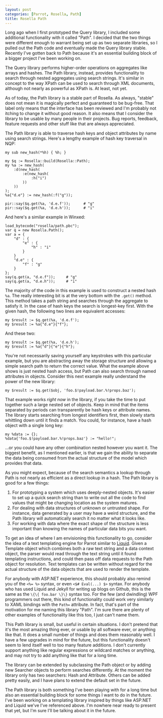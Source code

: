 ```yaml
---
layout: post
categories: [Parrot, Rosella, Path]
title: Rosella Path
---
```


Long ago when I first prototyped the Query library, I included some additional
functionality with it called "Path". I decided that the two things were
different enough to warrant being set up as two separate libraries, so I
pulled out the Path code and eventually made the Query library stable.
Recently I've gotten back to Path because it's an essential building block of
a bigger project I've been working on.

The Query library performs higher-order operations on aggregates like arrays
and hashes. The Path library, instead, provides functionality to search
through nested aggregates using search strings. It's similar in concept to
the way XPath can be used to search through XML documents, although not nearly
as powerful as XPath is. At least, not yet.

As of today, the Path library is a stable part of Rosella. As always, "stable"
does not mean it is magically perfect and guaranteed to be bug-free. That
label only means that the interface has been reviewed and I'm probably not
itching to change it without good reason. It also means that I consider the
library to be usable by many people in their projects. Bug reports, feedback,
feature requests and other stuff like that are always appreciated.

The Path library is able to traverse hash keys and object attributes by name
using search strings. Here's a lengthy example of hash key traversal in NQP:

    my sub new_hash(*%h) { %h; }

    my $q := Rosella::build(Rosella::Path);
    my %a := new_hash(
        :d(new_hash(
            :e(new_hash(
                :h("i")
            ))
        ))
    );
    %a{"d.e"} := new_hash(:f("g"));

    pir::say($q.get(%a, 'd.e.f'));      # "g"
    pir::say($q.get(%a, 'd.e.h'));      # "i"

And here's a similar example in Winxed:

    load_bytecode("rosella/path.pbc");
    var q = new Rosella.Path();
    var a = {
        "d" : {
            "e" : {
                "h" : "i"
            }
        }
        "d.e" : {
            "f" : "g"
        }
    };
    say(q.get(a, "d.e.f"));     # "g"
    say(q.get(a, "d.e.h"));     # "i"

The majority of the code in this example is used to construct a nested hash
`%a`. The really interesting bit is at the very bottom with the `.get()`
method. This method takes a path string and searches through the aggregate
to satisfy it. In the case of hash keys the search is longest-key first.
With the given hash, the following two lines are equivalent accesses:

    my $result := $q.get(%a, 'd.e.f');
    my $result := %a{"d.e"}{"f"};

And these two:

    my $result := $q.get(%a, 'd.e.h');
    my $result := %a{"d"}{"e"}{"h"};

You're not necessarily saving yourself any keystrokes with this particular
example, but you are abstracting away the storage structure and allowing a
simple search path to return the correct value. What the example above shows
is just nested hash access, but Path can also search through named attributes
in objects. Consider this next example really understand the power of the new
library:

    my $result := $q.get($obj, 'foo.$!payload.bar.%!props.baz');

That example works *right now* in the library, if you take the time to
put together such a large nested set of objects. Keep in mind that the items
separated by periods can transparently be hash keys or attribute names. The
library starts searching from longest identifiers first, then slowly starts
whittling down until it finds a match. You could, for instance, have a hash
object with a single long key:

    my %data := {};
    %data{'foo.$!payload.bar.%!props.baz'} := "hello!";

...or you could have any other combination nested however you want it. The
biggest benefit, as I mentioned earlier, is that we gain the ability to
separate the data being consumed from the actual structure of the model which
provides that data.

As you might expect, because of the search semantics a lookup through Path is
not nearly as efficient as a direct lookup in a hash. The Path library is good
for a few things:

1. For prototyping a system which uses deeply-nested objects. It's easier to
   set up a quick search string than to write out all the code to find values
   that might be changing location as the system matures.
2. For dealing with data structures of unknown or untrusted shape. For
   instance, data generated by a user may have a weird structure, and the Path
   library will automatically search it no matter what it looks like.
3. For working with data where the exact shape of the structure is less
   important than knowing the names of particular data bits you want.

To get an idea of where I am envisioning this functionality to go, consider
the idea of a text templating engine for Parrot similar to [Liquid][]. Given a
Template object which combines both a raw text string and a data context
object, the parser would read through the text string until it found
templating instructions, and could then pass off data requests to the Path
object for resolution. Text templates can be written without regard for the
actual structure of the data objects that are used to render the template.

For anybody with ASP.NET experience, this should probably also remind you of
the `<%= %>` syntax, or even `<$# Eval(...) $>` syntax. For anybody who has
used Liquid and Jekyll for writing up blogs on Github, this is the same as the
`\{\{ foo.bar \}\}` syntax too. For the few (and dwindling) WPF programmers out
there, this kind of functionality could work very similarly to XAML bindings
with the `Path=` attribute. In fact, that's part of the motivation for me
naming this library "Path". I'm sure there are plenty of other examples of
functionality like this too, I just can't name them.

[Liquid]: http://www.liquidmarkup.org/

This Path library is small, but useful in certain situations. I don't pretend
that it's the most amazing thing ever, or usable by all software ever, or
anything like that. It does a small number of things and does them reasonably
well. I have a few upgrades in mind for the future, but this functionality
doesn't seem to lend itself well to too many feature additions. I don't
currently support anything like regular expressions or wildcard matches or
anything, and may not try to add anything like that for a long time.

The library can be extended by subclassing the Path object or by adding new
Searcher objects to perform searches differently. At the moment the library
only has two searchers: Hash and Attribute. Others can be added pretty easily,
and I have plans to extend the default set in the future.

The Path library is both something I've been playing with for a long time but
also an essential building block for some things I want to do in the future.
I've been working on a templating library inspired by things like ASP.NET and
Liquid we've I've referenced above. I'm nowhere near ready to present that
yet, but I'm sure I'll be talking about it in the future.
